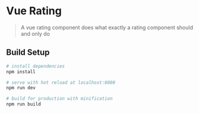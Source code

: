 # Vue Rating 

> A vue rating component does what exactly a rating component should and only do

## Build Setup

``` bash
# install dependencies
npm install

# serve with hot reload at localhost:8080
npm run dev

# build for production with minification
npm run build
